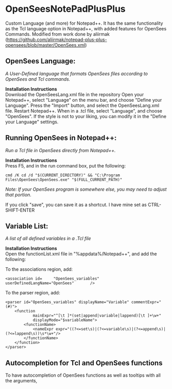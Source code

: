 # OpenSeesNotePadPlusPlus
Custom Language (and more) for Notepad++. It has the same functionality as the Tcl language option in Notepad++, with added features for OpenSees Commands. Modified from work done by aliirmak (https://github.com/aliirmak/notepad-plus-plus-opensees/blob/master/OpenSees.xml)

## OpenSees Language:
  *A User-Defined language that formats OpenSees files according to OpenSees and Tcl commands.*
  
  **Installation Instructions**\
  Download the OpenSeesLang.xml file in the repository
  Open your Notepad++, select "Language" on the menu bar, and choose "Define your Language".
  Press the "Import" button, and select the OpenSeesLang.xml file.
  Restart Notepad++.
  When in a .tcl file, select "Language", and choose "OpenSees".
  If the style is not to your liking, you can modify it in the "Define your Language" settings.
  
## Running OpenSees in Notepad++:
  *Run a Tcl file in OpenSees directly from Notepad++.*
  
  **Installation Instructions**\
  Press F5, and in the run command box, put the following:
  
	cmd /K cd /d "$(CURRENT_DIRECTORY)" && "C:\Program Files\OpenSees\OpenSees.exe" "$(FULL_CURRENT_PATH)"
	
  *Note: If your OpenSees program is somewhere else, you may need to adjust that portion.*
  
  If you click "save", you can save it as a shortcut. I have mine set as CTRL-SHIFT-ENTER
  
## Variable List:
  *A list of all defined variables in a .Tcl file*
  
  **Installation Instructions**\
  Open the functionList.xml file in "%appdata%/Notepad++", and add the following:
  
  To the associations region, add:
  
	<association id=     "OpenSees_variables" userDefinedLangName="OpenSees"       />	
	
  To the parser region, add: 

	<parser id="OpenSees_variables" displayName="Variable" commentExpr="(#)">
		<function
				mainExpr="^[\t ]*(set|append|variable|lappend)[\t ]+\w+"
				displayMode="$variableName">
			<functionName>
				<nameExpr expr="((?<=set\s)|(?<=variable\s)|(?<=append\s)|(?<=lappend\s))\s*\w+"/>
			</functionName>
		</function>
	</parser>
	
## Autocompletion for Tcl and OpenSees functions
  To have autocompletion of OpenSees functions as well as tooltips with all the arguments,

  
